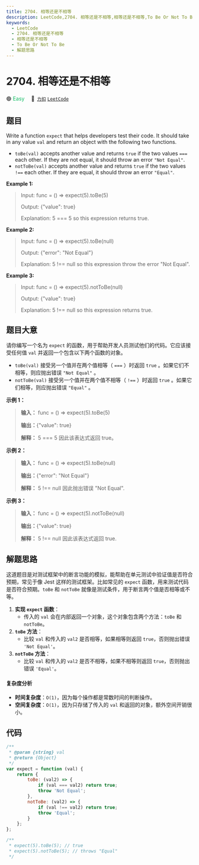 ```yaml
---
title: 2704. 相等还是不相等
description: LeetCode,2704. 相等还是不相等,相等还是不相等,To Be Or Not To Be,解题思路
keywords:
  - LeetCode
  - 2704. 相等还是不相等
  - 相等还是不相等
  - To Be Or Not To Be
  - 解题思路
---
```


# 2704. 相等还是不相等

🟢 <font color=#15bd66>Easy</font>&emsp; 🔗&ensp;[`力扣`](https://leetcode.cn/problems/to-be-or-not-to-be) [`LeetCode`](https://leetcode.com/problems/to-be-or-not-to-be)

## 题目

Write a function `expect` that helps developers test their code. It should
take in any value `val` and return an object with the following two functions.

- `toBe(val)` accepts another value and returns `true` if the two values `===` each other. If they are not equal, it should throw an error `"Not Equal"`.
- `notToBe(val)` accepts another value and returns `true` if the two values `!==` each other. If they are equal, it should throw an error `"Equal"`.

**Example 1:**

> Input: func = () => expect(5).toBe(5)
>
> Output: {"value": true}
>
> Explanation: 5 === 5 so this expression returns true.

**Example 2:**

> Input: func = () => expect(5).toBe(null)
>
> Output: {"error": "Not Equal"}
>
> Explanation: 5 !== null so this expression throw the error "Not Equal".

**Example 3:**

> Input: func = () => expect(5).notToBe(null)
>
> Output: {"value": true}
>
> Explanation: 5 !== null so this expression returns true.

## 题目大意

请你编写一个名为 `expect` 的函数，用于帮助开发人员测试他们的代码。它应该接受任何值 `val` 并返回一个包含以下两个函数的对象。

- `toBe(val)` 接受另一个值并在两个值相等（ `===` ）时返回 `true` 。如果它们不相等，则应抛出错误 `"Not Equal"` 。
- `notToBe(val)` 接受另一个值并在两个值不相等（ `!==` ）时返回 `true` 。如果它们相等，则应抛出错误 `"Equal"` 。

**示例 1：**

> **输入：** func = () => expect(5).toBe(5)
>
> **输出：**{"value": true}
>
> **解释：** 5 === 5 因此该表达式返回 true。

**示例 2：**

> **输入：** func = () => expect(5).toBe(null)
>
> **输出：**{"error": "Not Equal"}
>
> **解释：** 5 !== null 因此抛出错误 "Not Equal".

**示例 3：**

> **输入：** func = () => expect(5).notToBe(null)
>
> **输出：**{"value": true}
>
> **解释：** 5 !== null 因此该表达式返回 true.

## 解题思路

这道题目是对测试框架中的断言功能的模拟，能帮助在单元测试中验证值是否符合预期，常见于像 Jest 这样的测试框架。比如常见的 `expect` 函数，用来测试代码是否符合预期。`toBe` 和 `notToBe` 就像是测试条件，用于断言两个值是否相等或不等。

1. **实现 `expect` 函数**：
   - 传入的 `val` 会在内部返回一个对象，这个对象包含两个方法：`toBe` 和 `notToBe`。
2. **`toBe` 方法**：
   - 比较 `val` 和传入的 `val2` 是否相等，如果相等则返回 `true`，否则抛出错误 `'Not Equal'`。
3. **`notToBe` 方法**：
   - 比较 `val` 和传入的 `val2` 是否不相等，如果不相等则返回 `true`，否则抛出错误 `'Equal'`。

#### 复杂度分析

- **时间复杂度**：`O(1)`，因为每个操作都是常数时间的判断操作。
- **空间复杂度**：`O(1)`，因为只存储了传入的 `val` 和返回的对象，额外空间开销很小。

## 代码

```javascript
/**
 * @param {string} val
 * @return {Object}
 */
var expect = function (val) {
	return {
		toBe: (val2) => {
			if (val === val2) return true;
			throw 'Not Equal';
		},
		notToBe: (val2) => {
			if (val !== val2) return true;
			throw 'Equal';
		}
	};
};

/**
 * expect(5).toBe(5); // true
 * expect(5).notToBe(5); // throws "Equal"
 */
```
